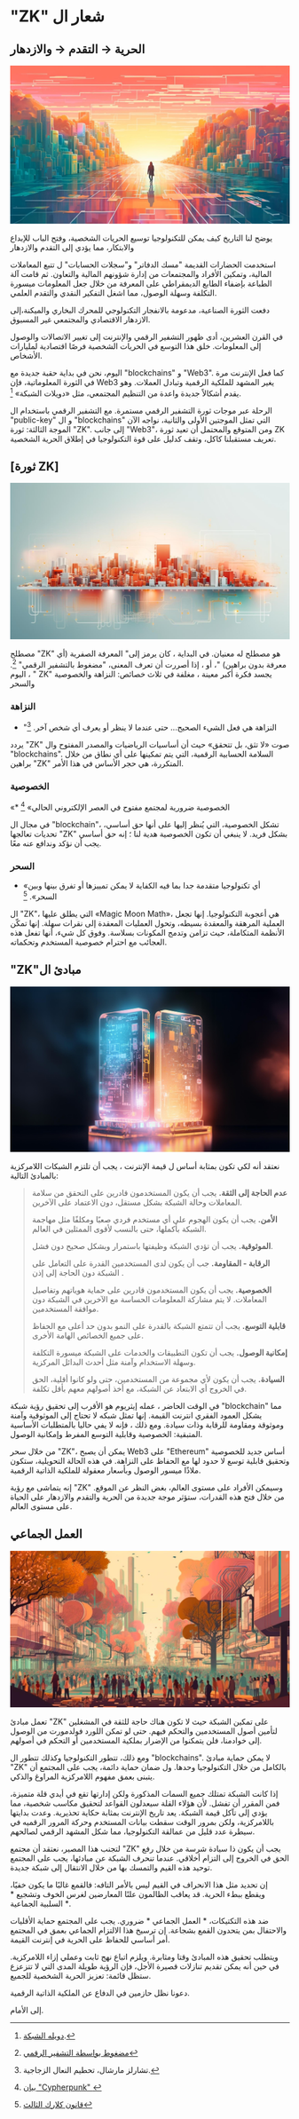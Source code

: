 
#  "ZK" شعار ال 

## الحرية → التقدم → والازدهار

![Freedom → Progress → Prosperity](freedom-progress-prosperity.jpeg)

يوضح لنا التاريخ كيف يمكن للتكنولوجيا توسيع الحريات الشخصية، وفتح الباب للإبداع والابتكار، مما يؤدي إلى التقدم والازدهار

استخدمت الحضارات القديمة "مسك الدفاتر" و"سجلات الحسابات" ل تتبع المعاملات المالية، وتمكين الأفراد والمجتمعات من إدارة شؤونهم المالية والتعاون.  ثم قامت آلة الطباعة بإضفاء الطابع الديمقراطي على المعرفة من خلال جعل المعلومات ميسورة التكلفة وسهلة الوصول، مما اشغل التفكير النقدي والتقدم العلمي.

دفعت الثورة الصناعية، مدعومة بالانفجار التكنولوجي للمحرك البخاري والميكنة،إلى الازدهار الاقتصادي 
والمجتمعي غير المسبوق.

في القرن العشرين، أدى ظهور التشفير الرقمي والإنترنت إلى تغيير الاتصالات والوصول إلى المعلومات. خلق هذا التوسع في الحريات الشخصية فرصًا اقتصادية لمليارات الأشخاص.

اليوم، نحن في بداية حقبة جديدة مع "blockchains" و "Web3". كما فعل الإنترنت مرة في الثورة المعلوماتية، فإن Web3 يغير المشهد للملكية الرقمية وتبادل العملات. وهو يقدم أشكالاً جديدة واعدة من التنظيم المجتمعي، مثل «دويلات الشبكة»
 [^1].

الرحلة عبر موجات ثورة التشفير الرقمي مستمرة. مع التشفير الرقمي باستخدام ال "public-key" و ال "blockchains" التي تمثل الموجتين الأولى والثانية، نواجه الآن الموجة الثالثة: ثورة "ZK". إلى جانب "Web3"، ومن المتوقع والمحتمل أن تعيد ثورة ZK تعريف مستقبلنا كاكل، وتقف كدليل على قوة التكنولوجيا في إطلاق الحرية الشخصية.

## [ثورة ZK]

![ZK Revolution](zk-revolution.jpeg)

مصطلح "ZK" هو مصطلح له معنيان. في البداية ، كان يرمز إلى" المعرفة الصفرية (أي معرفة بدون براهين) "، أو ، إذا أصررت أن تعرف المعنى، "مضغوط بالتشفير الرقمي"  [^2]. اليوم ، " ZK" يجسد فكرة أكبر معينة ، مغلفة في ثلاث خصائص: النزاهة والخصوصية 
والسحر

### النزاهة 

* "النزاهة هي فعل الشيء الصحيح... حتى عندما لا ينظر أو يعرف أي شخص آخر. [^3]

يردد "ZK" صوت «لا تثق، بل تتحقق» حيث أن أساسيات الرياضيات والمصدر المفتوح وال "blockchains". السلامة الحسابية الرقمية، التي يتم تمكينها على أي نطاق من خلال براهين "ZK" المتكررة، هي حجر الأساس في هذا الأمر.

### الخصوصية

«* الخصوصية ضرورية لمجتمع مفتوح في العصر الإلكتروني الحالي» [^4]

في مجال ال "blockchain"، تشكل الخصوصية، التي يُنظر إليها على أنها حق أساسي، تحديات تعالجها "ZK" بشكل فريد. لا ينبغي أن تكون الخصوصية هدية لنا ؛ إنه حق أساسي يجب أن نؤكد وندافع عنه معًا.

### السحر

* «أي تكنولوجيا متقدمة جدا بما فيه الكفاية لا يمكن تمييزها أو تفرق بينها وبين السحر». [^5]

ال "ZK"، التي يطلق عليها  «Magic Moon Math»، هي أعجوبة التكنولوجيا. إنها تجعل العملية المرهقة والمعقدة بسيطه، وتحول العمليات المعقدة إلى نقرات سهلة. إنها تمكّن الأنظمة المتكاملة، حيث تزامن وتدمج المكونات بسلاسة. وفوق كل شيء، أنها تفعل هذه العجائب مع احترام خصوصية المستخدم وتحكماته.

## "ZK"مبادئ ال 


![ZK Principles](zk-principles.jpeg)

نعتقد أنه لكي تكون بمثابة أساس ل قيمة الإنترنت ، يجب أن تلتزم الشبكات اللامركزية بالمبادئ التالية:

> **عدم الحاجة إلى الثقة.** يجب أن يكون المستخدمون قادرين على التحقق من سلامة المعاملات وحالة الشبكة بشكل مستقل، دون الاعتماد على الآخرين.
> 
> **الأمن.** يجب أن يكون الهجوم على أي مستخدم فردي صعبًا ومكلفًا مثل مهاجمة الشبكة بأكملها، حتى بالنسب لأقوى الممثلين في العالم.
> 
> **الموثوقية.** يجب أن تؤدي الشبكة وظيفتها باستمرار وبشكل صحيح دون فشل.
> 
> **الرقابة - المقاومة.** جب أن يكون لدى المستخدمين القدرة على التعامل على الشبكة دون الحاجة إلى إذن .
> 
> **الخصوصية.** يجب أن يكون المستخدمون قادرين على حماية هوياتهم وتفاصيل المعاملات. لا يتم مشاركة المعلومات الحساسة مع الآخرين في الشبكة دون موافقة المستخدمين.
> 
> **قابلية التوسع.** يجب أن تتمتع الشبكة بالقدرة على النمو بدون حد أعلى مع الحفاظ على جميع الخصائص الهامة الأخرى.
> 
> **إمكانية الوصول.** يجب أن تكون التطبيقات والخدمات على الشبكة ميسورة التكلفة وسهلة الاستخدام وآمنة مثل    أحدث البدائل المركزية.
> 
> **السيادة.** يجب أن يكون لأي مجموعة من المستخدمين، حتى ولو كانوا أقلية، الحق في الخروج أي الابتعاد عن  الشبكة، مع أخذ أصولهم معهم بأقل تكلفة.

في الوقت الحاضر ، عمله إيثريوم هو الأقرب إلى تحقيق رؤية شبكة "blockchain" مما يشكل العمود الفقري انترنت القيمة. إنها تمثل شبكه لا تحتاج إلى الموثوقية وآمنة وموثوقة ومقاومة للرقابة وذات سيادة. ومع ذلك ، فإنه لا يفي حاليا بالمتطلبات الأساسية المتبقية: الخصوصية وقابلية التوسع المفرط وإمكانية الوصول.


من خلال سحر "ZK"، يمكن أن يصبح Web3 على "Ethereum" أساس جديد للخصوصية وتحقيق قابلية توسع لا حدود لها مع الحفاظ على النزاهة. في هذه الحالة التحويلية، ستكون ملاذًا ميسور الوصول وبأسعار معقولة للملكية الذاتية الرقمية.

إنه يتماشى مع رؤية "ZK" وسيمكن الأفراد على مستوى العالم، بغض النظر عن الموقع. من خلال فتح هذه القدرات، ستؤثر موجة جديدة من الحرية والتقدم والازدهار على الحياة على مستوى العالم.


##  العمل الجماعي

![The Collective Action](the-collective-action.jpeg)

تعمل مبادئ "ZK" على تمكين الشبكة حيث لا تكون هناك حاجة للثقة في المشغلين لتأمين أصول المستخدمين والتحكم فيهم. حتى لو تمكن اللورد فولدمورت من الوصول إلى خوادمنا، فلن يتمكنوا من الإضرار بملكية المستخدمين أو التحكم في أصولهم.


ومع ذلك، تتطور التكنولوجيا وكذلك تتطور ال "blockchains". لا يمكن حماية مبادئ "ZK" بالكامل من خلال التكنولوجيا وحدها. ول ضمان حماية دائمة، يجب على المجتمع أن يتبنى بعمق مفهوم اللامركزية المراوغ والذكي.

إذا كانت الشبكة تمتلك جميع السمات المذكورة ولكن إدارتها تقع في أيدي قلة متميزة، فمن المقرر أن تفشل. لأن هؤلاء القلة سيعدلون القواعد لتحقيق مكاسب شخصية، مما يؤدي إلى تآكل قيمة الشبكة. يعد تاريخ الإنترنت بمثابة حكاية تحذيرية. وعدت بدايتها باللامركزية، ولكن بمرور الوقت سقطت بيانات المستخدم وحركة المرور الرقميه في سيطرة عدد قليل من عمالقة التكنولوجيا، مما شكل المشهد الرقمي لصالحهم.

لتجنب هذا المصير، نعتقد أن مجتمع "ZK" يجب أن يكون ذا سيادة شرسة من خلال رفع الحق في الخروج إلى التزام أخلاقي. عندما تنحرف الشبكة عن مبادئها، يجب على المجتمع توحيد هذه القيم والتمسك بها من خلال الانتقال إلى شبكة جديدة.


إن تحديد مثل هذا الانحراف في القيم ليس بالأمر التافه: فالقمع غالبًا ما يكون خفيًا، ويقطع ببطء الحرية. قد يعاقب الظالمون علنًا المعارضين لغرس الخوف وتشجيع * السلبية الجماعية *.

ضد هذه التكتيكات، * العمل الجماعي * ضروري. يجب على المجتمع حماية الأقليات والاحتفال بمن يتحدون القمع بشجاعة. إن ترسيخ هذا الالتزام الجماعي بعمق في المجتمع أمر أساسي للحفاظ على الحرية في إنترنت القيمة.

ويتطلب تحقيق هذه المبادئ وقتا ومثابرة. ويلزم اتباع نهج ثابت وعملي إزاء اللامركزية. في حين أنه يمكن تقديم تنازلات قصيرة الأجل، فإن الرؤية طويلة المدى التي لا تتزعزع ستظل قائمة: تعزيز الحرية الشخصية للجميع.

دعونا نظل حازمين في الدفاع عن الملكية الذاتية الرقمية.

إلى الأمام.


[^1]: [دويله الشبكة](https://thenetworkstate.com/the-network-state-in-one-sentence).
[^2]: [مضغوط بواسطة التشفير الرقمي](https://twitter.com/vitalikbuterin/status/1309298689156866048)
[^3]: تشارلز مارشال، تحطيم النعال الزجاجية.
[^4]: [بيان "Cypherpunk" ](https://nakamotoinstitute.org/static/docs/cypherpunk-manifesto.txt)
[^5]: [قانون كلارك الثالث](https://en.wikipedia.org/wiki/Clarke%27s_three_laws)
